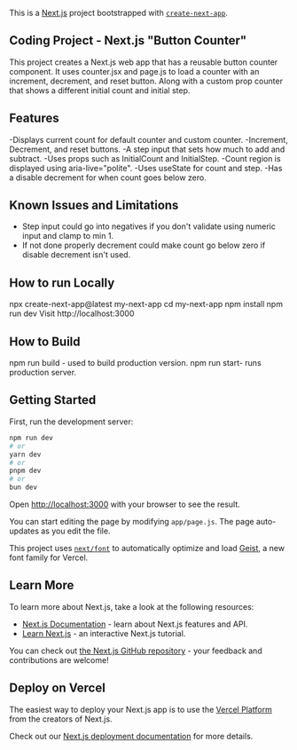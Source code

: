This is a [Next.js](https://nextjs.org) project bootstrapped with [`create-next-app`](https://github.com/vercel/next.js/tree/canary/packages/create-next-app).
## Coding Project - Next.js "Button Counter" 

This project creates a Next.js web app that has a reusable button counter component. It uses counter.jsx and page.js to load a counter with an increment, decrement, and reset button. Along with a custom prop counter that shows a different initial count and initial step. 

## Features
-Displays current count for default counter and custom counter.
-Increment, Decrement, and reset buttons.
-A step input that sets how much to add and subtract.
-Uses props such as InitialCount and InitialStep.
-Count region is displayed using aria-live="polite".
-Uses useState for count and step. 
-Has a disable decrement for when count goes below zero. 

## Known Issues and Limitations 
- Step input could go into negatives if you don't validate using numeric input and clamp to min 1. 
- If not done properly decrement could make count go below zero if disable decrement isn't used. 

## How to run Locally 

npx create-next-app@latest my-next-app
cd my-next-app
npm install
npm run dev
Visit http://localhost:3000


## How to Build

npm run build - used to build production version.
npm run start- runs production server. 

## Getting Started

First, run the development server:

```bash
npm run dev
# or
yarn dev
# or
pnpm dev
# or
bun dev
```

Open [http://localhost:3000](http://localhost:3000) with your browser to see the result.

You can start editing the page by modifying `app/page.js`. The page auto-updates as you edit the file.

This project uses [`next/font`](https://nextjs.org/docs/app/building-your-application/optimizing/fonts) to automatically optimize and load [Geist](https://vercel.com/font), a new font family for Vercel.

## Learn More

To learn more about Next.js, take a look at the following resources:

- [Next.js Documentation](https://nextjs.org/docs) - learn about Next.js features and API.
- [Learn Next.js](https://nextjs.org/learn) - an interactive Next.js tutorial.

You can check out [the Next.js GitHub repository](https://github.com/vercel/next.js) - your feedback and contributions are welcome!

## Deploy on Vercel

The easiest way to deploy your Next.js app is to use the [Vercel Platform](https://vercel.com/new?utm_medium=default-template&filter=next.js&utm_source=create-next-app&utm_campaign=create-next-app-readme) from the creators of Next.js.

Check out our [Next.js deployment documentation](https://nextjs.org/docs/app/building-your-application/deploying) for more details.
